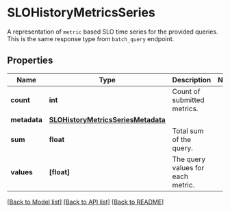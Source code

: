 # SLOHistoryMetricsSeries

A representation of `metric` based SLO time series for the provided queries. This is the same response type from `batch_query` endpoint.

## Properties
Name | Type | Description | Notes
------------ | ------------- | ------------- | -------------
**count** | **int** | Count of submitted metrics. | 
**metadata** | [**SLOHistoryMetricsSeriesMetadata**](SLOHistoryMetricsSeriesMetadata.md) |  | 
**sum** | **float** | Total sum of the query. | 
**values** | **[float]** | The query values for each metric. | 

[[Back to Model list]](README.md#documentation-for-models) [[Back to API list]](README.md#documentation-for-api-endpoints) [[Back to README]](README.md)


